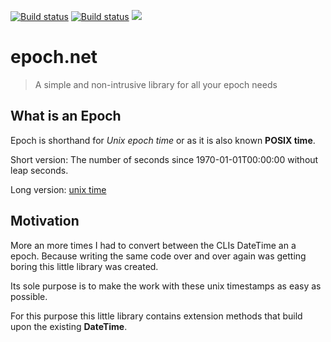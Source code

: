 [![Build status](https://ci.appveyor.com/api/projects/status/3k10iipudlw1v9va?svg=true)](https://ci.appveyor.com/project/dejanfajfar/epoch-net)
[![Build status](https://ci.appveyor.com/api/projects/status/3k10iipudlw1v9va/branch/master?svg=true)](https://ci.appveyor.com/project/dejanfajfar/epoch-net/branch/master)
[![](https://img.shields.io/nuget/v/epoch.net.svg)](https://www.nuget.org/packages/Epoch.net/)



# epoch.net

> A simple and non-intrusive library for all your epoch needs

## What is an Epoch
Epoch is shorthand for _Unix epoch time_ or as it is also known __POSIX time__.

Short version: The number of seconds since 1970-01-01T00:00:00 without leap seconds.

Long version: [unix time](https://en.wikipedia.org/wiki/Unix_time)

## Motivation
More an more times I had to convert between the CLIs DateTime an a epoch. 
Because writing the same code over and over again was getting boring this little
library was created. 

Its sole purpose is to make the work with these unix timestamps as easy as possible.

For this purpose this little library contains extension methods that build
upon the existing __DateTime__.
